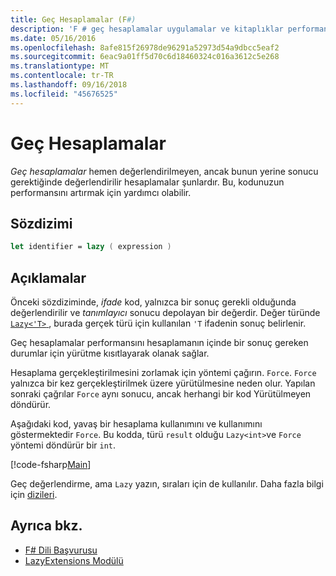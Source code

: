 ```yaml
---
title: Geç Hesaplamalar (F#)
description: 'F # geç hesaplamalar uygulamalar ve kitaplıklar performansını nasıl artırabileceğinizi öğrenin.'
ms.date: 05/16/2016
ms.openlocfilehash: 8afe815f26978de96291a52973d54a9dbcc5eaf2
ms.sourcegitcommit: 6eac9a01ff5d70c6d18460324c016a3612c5e268
ms.translationtype: MT
ms.contentlocale: tr-TR
ms.lasthandoff: 09/16/2018
ms.locfileid: "45676525"
---
```

# <a name="lazy-computations"></a>Geç Hesaplamalar

*Geç hesaplamalar* hemen değerlendirilmeyen, ancak bunun yerine sonucu gerektiğinde değerlendirilir hesaplamalar şunlardır. Bu, kodunuzun performansını artırmak için yardımcı olabilir.

## <a name="syntax"></a>Sözdizimi

```fsharp
let identifier = lazy ( expression )
```

## <a name="remarks"></a>Açıklamalar

Önceki sözdiziminde, *ifade* kod, yalnızca bir sonuç gerekli olduğunda değerlendirilir ve *tanımlayıcı* sonucu depolayan bir değerdir. Değer türünde [ `Lazy<'T>` ](https://msdn.microsoft.com/library/b29d0af5-6efb-4a55-a278-2662a4ecc489), burada gerçek türü için kullanılan `'T` ifadenin sonuç belirlenir.

Geç hesaplamalar performansını hesaplamanın içinde bir sonuç gereken durumlar için yürütme kısıtlayarak olanak sağlar.

Hesaplama gerçekleştirilmesini zorlamak için yöntemi çağırın. `Force`. `Force` yalnızca bir kez gerçekleştirilmek üzere yürütülmesine neden olur. Yapılan sonraki çağrılar `Force` aynı sonucu, ancak herhangi bir kod Yürütülmeyen döndürür.

Aşağıdaki kod, yavaş bir hesaplama kullanımını ve kullanımını göstermektedir `Force`. Bu kodda, türü `result` olduğu `Lazy<int>`ve `Force` yöntemi döndürür bir `int`.

[!code-fsharp[Main](../../../samples/snippets/fsharp/lang-ref-2/snippet73011.fs)]

Geç değerlendirme, ama `Lazy` yazın, sıraları için de kullanılır. Daha fazla bilgi için [dizileri](sequences.md).

## <a name="see-also"></a>Ayrıca bkz.

- [F# Dili Başvurusu](index.md)
- [LazyExtensions Modülü](https://msdn.microsoft.com/library/86671f40-84a0-402a-867d-ae596218d948)
